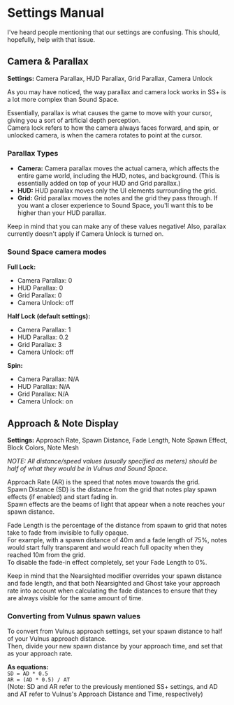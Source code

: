 # Settings Manual
I've heard people mentioning that our settings are confusing. This should, hopefully, help with that issue.

## Camera & Parallax 
**Settings:** Camera Parallax, HUD Parallax, Grid Parallax, Camera Unlock  

As you may have noticed, the way parallax and camera lock works in SS+ is a lot more complex than Sound Space.  

Essentially, parallax is what causes the game to move with your cursor, giving you a sort of artificial depth perception.  
Camera lock refers to how the camera always faces forward, and spin, or unlocked camera, is when the camera rotates to point at the cursor.

### Parallax Types
- **Camera:** Camera parallax moves the actual camera, which affects the entire game world, including the HUD, notes, and background. (This is essentially added on top of your HUD and Grid parallax.)
- **HUD:** HUD parallax moves only the UI elements surrounding the grid.
- **Grid:** Grid parallax moves the notes and the grid they pass through. If you want a closer experience to Sound Space, you'll want this to be higher than your HUD parallax.

Keep in mind that you can make any of these values negative! Also, parallax currently doesn't apply if Camera Unlock is turned on.

### Sound Space camera modes
**Full Lock:**
- Camera Parallax: 0
- HUD Parallax: 0
- Grid Parallax: 0
- Camera Unlock: off

**Half Lock (default settings):**
- Camera Parallax: 1
- HUD Parallax: 0.2
- Grid Parallax: 3
- Camera Unlock: off

**Spin:**
- Camera Parallax: N/A
- HUD Parallax: N/A
- Grid Parallax: N/A
- Camera Unlock: on

## Approach & Note Display
**Settings:** Approach Rate, Spawn Distance, Fade Length, Note Spawn Effect, Block Colors, Note Mesh  

*NOTE: All distance/speed values (usually specified as meters) should be half of what they would be in Vulnus and Sound Space.*  

Approach Rate (AR) is the speed that notes move towards the grid.  
Spawn Distance (SD) is the distance from the grid that notes play spawn effects (if enabled) and start fading in.  
Spawn effects are the beams of light that appear when a note reaches your spawn distance.  

Fade Length is the percentage of the distance from spawn to grid that notes take to fade from invisible to fully opaque.  
For example, with a spawn distance of 40m and a fade length of 75%, notes would start fully transparent and would reach full opacity when they reached 10m from the grid.  
To disable the fade-in effect completely, set your Fade Length to 0%.  

Keep in mind that the Nearsighted modifier overrides your spawn distance and fade length, and that both Nearsighted and Ghost take your approach rate into account when calculating the fade distances to ensure that they are always visible for the same amount of time.  

### Converting from Vulnus spawn values
To convert from Vulnus approach settings, set your spawn distance to half of your Vulnus approach distance.  
Then, divide your new spawn distance by your approach time, and set that as your approach rate.  

**As equations:**  
`SD = AD * 0.5`  
`AR = (AD * 0.5) / AT`  
(Note: SD and AR refer to the previously mentioned SS+ settings, and AD and AT refer to Vulnus's Approach Distance and Time, respectively)

